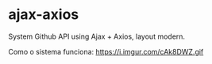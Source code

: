 # ajax-axios
System Github API using Ajax + Axios, layout modern.



Como o sistema funciona:
https://i.imgur.com/cAk8DWZ.gif
